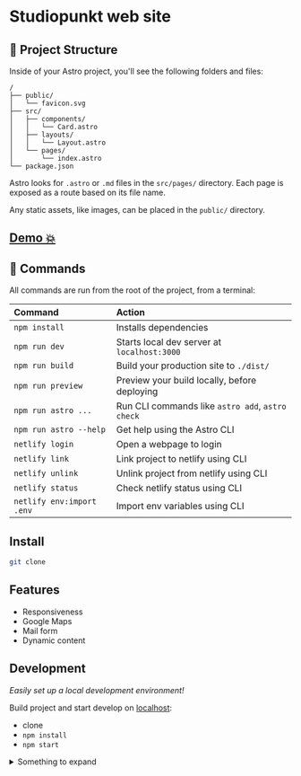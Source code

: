 # Studiopunkt web site

## 🚀 Project Structure

Inside of your Astro project, you'll see the following folders and files:

```
/
├── public/
│   └── favicon.svg
├── src/
│   ├── components/
│   │   └── Card.astro
│   ├── layouts/
│   │   └── Layout.astro
│   └── pages/
│       └── index.astro
└── package.json
```

Astro looks for `.astro` or `.md` files in the `src/pages/` directory. Each page is exposed as a route based on its file name.

Any static assets, like images, can be placed in the `public/` directory.

## [Demo 💥](https://studiopunkt.netlify.app)

## 🧞 Commands

All commands are run from the root of the project, from a terminal:

| Command                   | Action                                           |
| :------------------------ | :----------------------------------------------- |
| `npm install`             | Installs dependencies                            |
| `npm run dev`             | Starts local dev server at `localhost:3000`      |
| `npm run build`           | Build your production site to `./dist/`          |
| `npm run preview`         | Preview your build locally, before deploying     |
| `npm run astro ...`       | Run CLI commands like `astro add`, `astro check` |
| `npm run astro --help`    | Get help using the Astro CLI                     |
| `netlify login`           | Open a webpage to login                          |
| `netlify link`            | Link project to netlify using CLI                |
| `netlify unlink`          | Unlink project from netlify using CLI            |
| `netlify status`          | Check netlify status using CLI                   |
| `netlify env:import .env` | Import env variables using CLI                   |

## Install

```bash
git clone
```

## Features

- Responsiveness
- Google Maps
- Mail form
- Dynamic content

## Development

_Easily set up a local development environment!_

Build project and start develop on [localhost](http://localhost:3000):

- clone
- `npm install`
- `npm start`

<details>
<summary>Something to expand</summary>
More...

</details>

[coverage-url]: https://codecov.io/gh/nicatspark/studiopunkt
[issues-badge]: https://img.shields.io/github/issues/nicatspark/studiopunkt
[issues-url]: https://github.com/nicatspark/studiopunkt
[semantic-badge]: https://img.shields.io/badge/%20%20%F0%9F%93%A6%F0%9F%9A%80-semantic--release-e10079.svg
[semantic-url]: https://github.com/semantic-release/semantic-release
[typescript-badge]: https://badges.frapsoft.com/typescript/code/typescript.svg?v=101
[typescript-url]: https://github.com/microsoft/TypeScript
